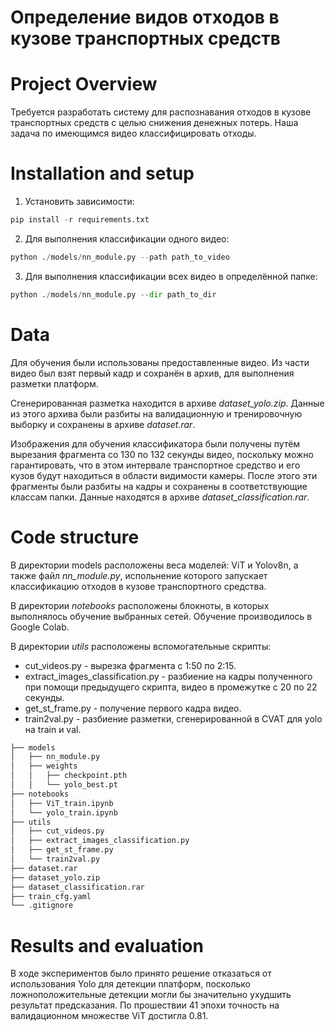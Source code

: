 # Определение видов отходов в кузове транспортных средств

# Project Overview

Требуется разработать систему для распознавания отходов в кузове транспортных средств с целью снижения денежных потерь. Наша задача по имеющимся видео классифицировать отходы.

# Installation and setup

1) Установить зависимости:
```python
pip install -r requirements.txt
```
2) Для выполнения классификации одного видео:
```python
python ./models/nn_module.py --path path_to_video
```
3) Для выполнения классификации всех видео в определённой папке:
```python
python ./models/nn_module.py --dir path_to_dir
```
# Data

Для обучения были использованы предоставленные видео. Из части видео был взят первый кадр и сохранён в архив, для выполнения разметки платформ.

Сгенерированная разметка находится в архиве *dataset_yolo.zip*. Данные из этого архива были разбиты на валидационную и тренировочную выборку и сохранены в архиве *dataset.rar*.

Изображения для обучения классификатора были получены путём вырезания фрагмента со 130 по 132 секунды видео, поскольку можно гарантировать, что в этом интервале транспортное средство и его кузов будут
находиться в области видимости камеры. После этого эти фрагменты были разбиты на кадры и сохранены в соответствующие классам папки. Данные находятся в архиве *dataset_classification.rar*.

# Code structure
В директории models расположены веса моделей: ViT и Yolov8n, а также файл *nn_module.py*, испольнение которого запускает классификацию отходов в кузове транспортного средства.

В директории *notebooks* расположены блокноты, в которых выполнялось обучение выбранных сетей. Обучение производилось в Google Colab.

В директории *utils* расположены вспомогательные скрипты:
* cut_videos.py - вырезка фрагмента с 1:50 по 2:15.
* extract_images_classification.py - разбиение на кадры полученного при помощи предыдущего скрипта, видео в промежутке с 20 по 22 секунды.
* get_st_frame.py - получение первого кадра видео.
* train2val.py - разбиение разметки, сгенерированной в CVAT для yolo на train и val.

```bash
├── models
│   ├── nn_module.py
│   ├── weights
│   │   ├── checkpoint.pth
│   │   └── yolo_best.pt
├── notebooks
│   ├── ViT_train.ipynb
│   └── yolo_train.ipynb
├── utils
│   ├── cut_videos.py
│   ├── extract_images_classification.py
│   ├── get_st_frame.py
│   └── train2val.py
├── dataset.rar
├── dataset_yolo.zip
├── dataset_classification.rar
├── train_cfg.yaml
└── .gitignore
```

# Results and evaluation
В ходе экспериментов было принято решение отказаться от использования Yolo для детекции платформ, посколько ложноположительные детекции могли бы значительно ухудшить результат предсказания.
По прошествии 41 эпохи точность на валидационном множестве ViT достигла 0.81.
